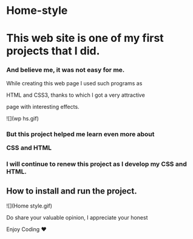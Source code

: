 # Home-style

<h1>This web site is one of my first projects that I did. </1>

<h3>And believe me, it was not easy for me.</h3>

While creating this web page I used such programs as </br> 

HTML and CSS3, thanks to which I got a very attractive </br>

page  with interesting effects. 

![](wp hs.gif)

<h3> But this project helped me learn even more about </br> 

CSS and HTML </h3>

<h3> I will continue to renew this project as I develop my CSS and HTML. </h3>

<h2> How to install and run the project. </h2>

![](Home style.gif)

Do share your valuable opinion, I appreciate your honest </br>

Enjoy Coding ❤
